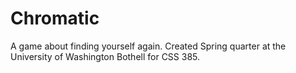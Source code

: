 # Chromatic
A game about finding yourself again. Created Spring quarter at the University of Washington Bothell for CSS 385.
